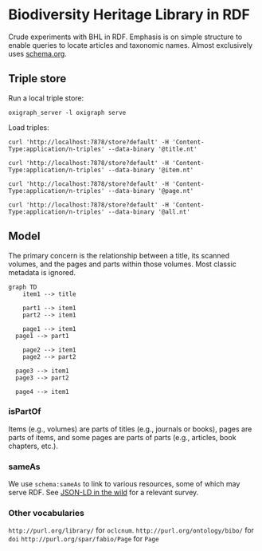# Biodiversity Heritage Library in RDF

Crude experiments with BHL in RDF. Emphasis is on simple structure to enable queries to locate articles and taxonomic names. Almost exclusively uses [schema.org](http://schema.org).


## Triple store

Run a local triple store:

```
oxigraph_server -l oxigraph serve
```

Load triples:

```
curl 'http://localhost:7878/store?default' -H 'Content-Type:application/n-triples' --data-binary '@title.nt'

curl 'http://localhost:7878/store?default' -H 'Content-Type:application/n-triples' --data-binary '@item.nt'

curl 'http://localhost:7878/store?default' -H 'Content-Type:application/n-triples' --data-binary '@page.nt'

curl 'http://localhost:7878/store?default' -H 'Content-Type:application/n-triples' --data-binary '@all.nt'
```

## Model

The primary concern is the relationship between a title, its scanned volumes, and the pages and parts within those volumes. Most classic metadata is ignored.

```mermaid
graph TD
	item1 --> title

	part1 --> item1
	part2 --> item1
 
	page1 --> item1
  page1 --> part1

	page2 --> item1
	page2 --> part2

  page3 --> item1
  page3 --> part2
 
  page4 --> item1
```

### isPartOf

Items (e.g., volumes) are parts of titles (e.g., journals or books), pages are parts of items, and some pages are parts of parts (e.g., articles, book chapters, etc.).

### sameAs

We use `schema:sameAs` to link to various resources, some of which may serve RDF. See [JSON-LD in the wild](https://github.com/rdmpage/wild-json-ld) for a relevant survey.


### Other vocabularies

`http://purl.org/library/` for `oclcnum`.
`http://purl.org/ontology/bibo/` for `doi`
`http://purl.org/spar/fabio/Page` for `Page`





